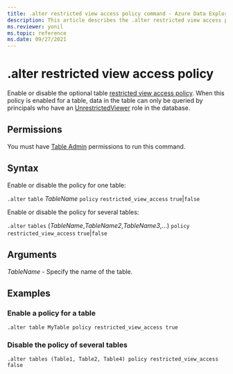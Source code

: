 ```yaml
---
title: .alter restricted view access policy command - Azure Data Explorer
description: This article describes the .alter restricted view access policy command in Azure Data Explorer.
ms.reviewer: yonil
ms.topic: reference
ms.date: 09/27/2021
---
```

# .alter restricted view access policy

Enable or disable the optional table [restricted view access policy](restrictedviewaccesspolicy.md). When this policy is enabled for a table, data in the table can only be queried by principals who have an [UnrestrictedViewer](./access-control/role-based-access-control.md) role in the database.

## Permissions

You must have [Table Admin](access-control/role-based-access-control.md) permissions to run this command.

## Syntax

Enable or disable the policy for one table:

`.alter` `table` *TableName* `policy` `restricted_view_access` `true`|`false`

Enable or disable the policy for several tables:

`.alter` `tables` (*TableName*,*TableName2*,*TableName3*,...) `policy` `restricted_view_access` `true`|`false`

## Arguments

*TableName* - Specify the name of the table. 

## Examples

### Enable a policy for a table

```kusto
.alter table MyTable policy restricted_view_access true
```

### Disable the policy of several tables

```kusto
.alter tables (Table1, Table2, Table4) policy restricted_view_access false
```
